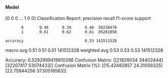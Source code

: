 #### Model
[0 0 0 ... 1 0 0]
Classification Report:
              precision    recall  f1-score   support

           0       0.40      0.39      0.40  56230478
           1       0.61      0.62      0.61  85281850

    accuracy                           0.53 141512328
   macro avg       0.51      0.51      0.51 141512328
weighted avg       0.53      0.53      0.53 141512328

Accuracy: 0.5292999419810266
Confusion Matrix:
[[21828034 34402444]
 [32207417 53074433]]
Confusion Matrix (%):
[[15.42482857 24.31056325]
 [22.75944256 37.50516563]]
